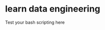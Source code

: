 # learn data engineering



































































Test your bash scripting here
